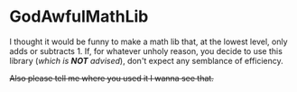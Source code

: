 # GodAwfulMathLib
I thought it would be funny to make a math lib that, at the lowest level, only adds or subtracts 1.
If, for whatever unholy reason, you decide to use this library (<i>which is <b>NOT</b> advised</i>), don't expect any semblance of efficiency. 
<div><strike>Also please tell me where you used it I wanna see that.</strike></div>

